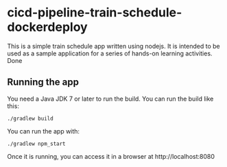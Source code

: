 # cicd-pipeline-train-schedule-dockerdeploy

This is a simple train schedule app written using nodejs. It is intended to be used as a sample application for a series of hands-on learning activities. Done

## Running the app

You need a Java JDK 7 or later to run the build. You can run the build like this:

    ./gradlew build

You can run the app with:

    ./gradlew npm_start

Once it is running, you can access it in a browser at http://localhost:8080
